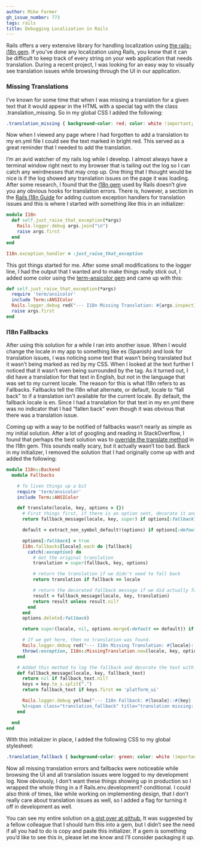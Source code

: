 ```yaml
---
author: Mike Farmer
gh_issue_number: 773
tags: rails
title: Debugging Localization in Rails
---
```




Rails offers a very extensive library for handling localization using [the rails-i18n gem](https://github.com/svenfuchs/rails-i18n). If you’ve done any localization using Rails, you know that it can be difficult to keep track of every string on your web application that needs translation. During a recent project, I was looking for an easy way to visually see translation issues while browsing through the UI in our application.

### Missing Translations

I’ve known for some time that when I was missing a translation for a given text that it would appear in the HTML with a special <span> tag with the class .translation_missing. So in my global CSS I added the following:

```css
.translation_missing { background-color: red; color: white !important; }
```

Now when I viewed any page where I had forgotten to add a translation to my en.yml file I could see the text marked in bright red. This served as a great reminder that I needed to add the translation.

I’m an avid watcher of my rails log while I develop. I almost always have a terminal window right next to my browser that is tailing out the log so I can catch any weirdnesses that may crop up. One thing that I thought would be nice is if the log showed any translation issues on the page it was loading. After some research, I found that the [I18n gem](https://rubygems.org/gems/i18n) used by Rails doesn’t give you any obvious hooks for translation errors. There is, however, a section in the [Rails I18n Guide](http://guides.rubyonrails.org/i18n.html#using-different-exception-handlers) for adding custom exception handlers for translation issues and this is where I started with something like this in an initializer:

```ruby
module I18n
  def self.just_raise_that_exception(*args)
    Rails.logger.debug args.join("\n")
    raise args.first
  end
end

I18n.exception_handler = :just_raise_that_exception
```

This got things started for me. After some small modifications to the logger line, I had the output that I wanted and to make things really stick out, I added some color using the [term-ansicolor gem](http://flori.github.com/term-ansicolor/) and came up with this:

```ruby
def self.just_raise_that_exception(*args)
  require 'term/ansicolor'
  include Term::ANSIColor
  Rails.logger.debug red("--- I18n Missing Translation: #{args.inspect} ---")
  raise args.first
end
```

### I18n Fallbacks

After using this solution for a while I ran into another issue. When I would change the locale in my app to something like es (Spanish) and look for translation issues, I was noticing some text that wasn’t being translated but it wasn’t being marked as red by my CSS. When I looked at the text further I noticed that it wasn’t even being surrounded by the <span class="translation_missing"> tag. As it turned out, I did have a translation for that text in English, but not in the language that was set to my current locale. The reason for this is what I18n refers to as Fallbacks. Fallbacks tell the I18n what alternate, or default, locale to “fall back" to if a translation isn’t available for the current locale. By default, the fallback locale is en. Since I had a translation for that text in my en.yml there was no indicator that I had “fallen back" even though it was obvious that there was a translation issue.

Coming up with a way to be notified of fallbacks wasn’t nearly as simple as my initial solution. After a lot of googling and reading in StackOverflow, I found that perhaps the best solution was to [override the translate method](https://github.com/svenfuchs/i18n/blob/master/lib/i18n/backend/fallbacks.rb#L37) in the I18n gem. This sounds really scary, but it actually wasn’t too bad. Back in my initializer, I removed the solution that I had originally come up with and added the following:

```ruby
module I18n::Backend
  module Fallbacks

    # To liven things up a bit
    require 'term/ansicolor'
    include Term::ANSIColor

    def translate(locale, key, options = {})
      # First things first, if there is an option sent, decorate it and send it back.
      return fallback_message(locale, key, super) if options[:fallback]

      default = extract_non_symbol_default!(options) if options[:default]

      options[:fallback] = true
      I18n.fallbacks[locale].each do |fallback|
        catch(:exception) do
          # Get the original translation
          translation = super(fallback, key, options)

          # return the translation if we didn't need to fall back
          return translation if fallback == locale

          # return the decorated fallback message if we did actually fall back.
          result = fallback_message(locale, key, translation)
          return result unless result.nil?
        end
      end
      options.delete(:fallback)

      return super(locale, nil, options.merge(:default => default)) if default

      # If we get here, then no translation was found.
      Rails.logger.debug red("--- I18n Missing Translation: #{locale}::#{key} ---")
      throw(:exception, I18n::MissingTranslation.new(locale, key, options))
    end

    # Added this method to log the fallback and decorate the text with a <span> tag.
    def fallback_message(locale, key, fallback_text)
      return nil if fallback_text.nil?
      keys = key.to_s.split(".")
      return fallback_text if keys.first == 'platform_ui'

      Rails.logger.debug yellow("--- I18n Fallback: #{locale}::#{key} ---")
      %(<span class="translation_fallback" title="translation missing: #{locale}, #{key}">#{fallback_text}</span>).html_safe
    end

  end
end
```

With this initializer in place, I added the following CSS to my global stylesheet:

```css
.translation_fallback { background-color: green; color: white !important; }
```

Now all missing translation errors and fallbacks were noticeable while browsing the UI and all translation issues were logged to my development log. Now obviously, I don’t want these things showing up in production so I wrapped the whole thing in a if Rails.env.development? conditional. I could also think of times, like while working on implementing design, that I don’t really care about translation issues as well, so I added a flag for turning it off in development as well.

You can see my entire solution on [a gist over at github.](https://gist.github.com/mikefarmer/5286140#file-debug_localization-rb) It was suggested by a fellow colleague that I should turn this into a gem, but I didn’t see the need if all you had to do is copy and paste this initializer. If a gem is something you’d like to see this in, please let me know and I’ll consider packaging it up.


